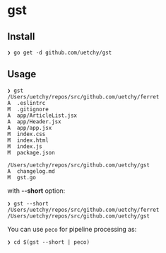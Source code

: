# gst

## Install
```console
❯ go get -d github.com/uetchy/gst
```

## Usage
```console
❯ gst
/Users/uetchy/repos/src/github.com/uetchy/ferret
A  .eslintrc
M  .gitignore
A  app/ArticleList.jsx
A  app/Header.jsx
A  app/app.jsx
M  index.css
M  index.html
M  index.js
M  package.json

/Users/uetchy/repos/src/github.com/uetchy/gst
A  changelog.md
M  gst.go
```

with __--short__ option:

```console
❯ gst --short
/Users/uetchy/repos/src/github.com/uetchy/ferret
/Users/uetchy/repos/src/github.com/uetchy/gst
```

You can use `peco` for pipeline processing as:

```
❯ cd $(gst --short | peco)
```
